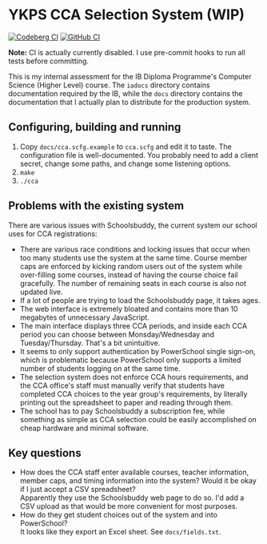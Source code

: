 # YKPS CCA Selection System (WIP)

[![Codeberg CI](https://ci.codeberg.org/api/badges/13763/status.svg)](https://ci.codeberg.org/repos/13763)
[![GitHub CI](https://github.com/runxiyu/cca/actions/workflows/go.yml/badge.svg)](https://github.com/runxiyu/cca/actions/workflows/go.yml)

**Note:** CI is actually currently disabled. I use pre-commit hooks to run all
tests before committing.

This is my internal assessment for the IB Diploma Programme's Computer Science
(Higher Level) course. The `iadocs` directory contains documentation required
by the IB, while the `docs` directory contains the documentation that I
actually plan to distribute for the production system.

## Configuring, building and running

1. Copy `docs/cca.scfg.example` to `cca.scfg` and edit it to taste. The
   configuration file is well-documented. You probably need to add a client
   secret, change some paths, and change some listening options.
2. `make`
3. `./cca`

## Problems with the existing system

There are various issues with Schoolsbuddy, the current system our school uses
for CCA registrations:

* There are various race conditions and locking issues that occur when too many
  students use the system at the same time. Course member caps are enforced by
  kicking random users out of the system while over-filling some courses,
  instead of having the course choice fail gracefully. The number of remaining
  seats in each course is also not updated live.
* If a lot of people are trying to load the Schoolsbuddy page, it takes ages.
* The web interface is extremely bloated and contains more than 10 megabytes of
  unnecessary JavaScript.
* The main interface displays three CCA periods, and inside each CCA period you
  can choose between Monsday/Wednesday and Tuesday/Thursday. That's a bit
  unintuitive.
* It seems to only support authentication by PowerSchool single sign-on, which
  is problematic because PowerSchool only supports a limited number of students
  logging on at the same time.
* The selection system does not enforce CCA hours requirements, and the CCA
  office's staff must manually verify that students have completed CCA choices
  to the year group's requirements, by literally printing out the spreadsheet
  to paper and reading through them.
* The school has to pay Schoolsbuddy a subscription fee, while something as
  simple as CCA selection could be easily accomplished on cheap hardware and
  minimal software.

## Key questions

* How does the CCA staff enter available courses, teacher information, member
  caps, and timing information into the system? Would it be okay if I just
  accept a CSV spreadsheet?   
  Apparently they use the Schoolsbuddy web page to do so. I'd add a CSV upload
  as that would be more convenient for most purposes.
* How do they get student choices out of the system and into PowerSchool?   
  It looks like they export an Excel sheet. See `docs/fields.txt`.
